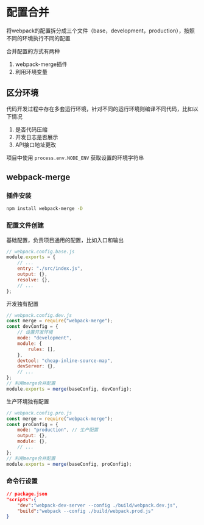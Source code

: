# 配置合并

将webpack的配置拆分成三个文件（base，development，production），按照不同的环境执行不同的配置

合并配置的方式有两种
1. webpack-merge插件
2. 利用环境变量

## 区分环境

代码开发过程中存在多套运行环境，针对不同的运行环境则编译不同代码，比如以下情况

1. 是否代码压缩
2. 开发日志是否展示
3. API接口地址更改

项目中使用 `process.env.NODE_ENV` 获取设置的环境字符串

## webpack-merge

### 插件安装

```bash
npm install webpack-merge -D
```

### 配置文件创建

 基础配置，负责项目通用的配置，比如入口和输出

```js
// webpack.config.base.js
module.exports = {
    // ...
    entry: "./src/index.js",
    output: {},
    resolve: {},
    // ...
};
```

开发独有配置
  

```js
// webpack.config.dev.js 
const merge = require("webpack-merge");
const devConfig = {
    // 设置开发环境
    mode: "development",
    module: {
        rules: [],
    },
    devtool: "cheap-inline-source-map",
    devServer: {},
    // ...
};
// 利用merge合并配置
module.exports = merge(baseConfig, devConfig);
```

生产环境独有配置

```js
// webpack.config.pro.js 
const merge = require("webpack-merge");
const proConfig = {
    mode: "production", // 生产配置
    output: {},
    module: {},
    // ...
};
// 利用merge合并配置
module.exports = merge(baseConfig, proConfig);
```

### 命令行设置

```json
// package.json
"scripts":{
    "dev":"webpack-dev-server --config ./build/webpack.dev.js",
    "build":"webpack --config ./build/webpack.prod.js"
}
```

